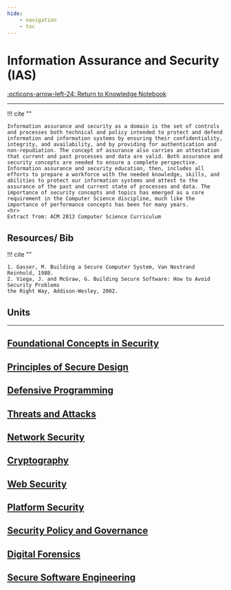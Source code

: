 ```yaml
---
hide:
    - navigation
    - toc
---
```

# Information Assurance and Security (IAS)

[:octicons-arrow-left-24: Return to Knowledge Notebook](/Knowledge-Notebook/)

---
!!! cite ""

    Information assurance and security as a domain is the set of controls and processes both technical and policy intended to protect and defend information and information systems by ensuring their confidentiality, integrity, and availability, and by providing for authentication and non-repudiation. The concept of assurance also carries an attestation that current and past processes and data are valid. Both assurance and security concepts are needed to ensure a complete perspective. Information assurance and security education, then, includes all efforts to prepare a workforce with the needed knowledge, skills, and abilities to protect our information systems and attest to the assurance of the past and current state of processes and data. The importance of security concepts and topics has emerged as a core requirement in the Computer Science discipline, much like the importance of performance concepts has been for many years.
    <hr>
    Extract from: ACM 2013 Computer Science Curriculum

## Resources/ Bib

!!! cite ""

    1. Gasser, M. Building a Secure Computer System, Van Nostrand Reinhold, 1988.
    2. Viega, J. and McGraw, G. Building Secure Software: How to Avoid Security Problems
    the Right Way, Addison-Wesley, 2002.


## Units

---

<div class="container px-4 py-2" id="custom-cards">
    <div class="row row-cols-1 row-cols-lg-3 align-items-stretch g-4 py-3">
        <div class="col">
            <a href="01_Foundational Concepts in Security">
                <div class="card card-cover h-100 overflow-hidden text-white bg-dark rounded-5 shadow-lg">
                    <div class="d-flex flex-column h-100 p-5 pb-3 text-white text-shadow-1">
                        <h2>Foundational Concepts in Security</h2>
                    </div>
                </div>
            </a>
        </div>
        <div class="col">
            <a href="02_Principles-Secure-Design">
                <div class="card card-cover h-100 overflow-hidden text-white bg-dark rounded-5 shadow-lg">
                    <div class="d-flex flex-column h-100 p-5 pb-3 text-white text-shadow-1">
                        <h2>Principles of Secure Design</h2>
                    </div>
                </div>
            </a>
        </div>
        <div class="col">
            <a href="03_Defensive-Programming">
                <div class="card card-cover h-100 overflow-hidden text-white bg-dark rounded-5 shadow-lg">
                    <div class="d-flex flex-column h-100 p-5 pb-3 text-shadow-1">
                        <h2>Defensive Programming</h2>
                    </div>
                </div>
            </a>
        </div>
    </div>
    <div class="row row-cols-1 row-cols-lg-3 align-items-stretch g-4 py-3">
        <div class="col">
            <a href="04_Threats-Attacks">
                <div class="card card-cover h-100 overflow-hidden text-white bg-dark rounded-5 shadow-lg">
                    <div class="d-flex flex-column h-100 p-5 pb-3 text-white text-shadow-1">
                        <h2>Threats and Attacks</h2>
                    </div>
                </div>
            </a>
        </div>
        <div class="col">
            <a href="05_Network-Security">
                <div class="card card-cover h-100 overflow-hidden text-white bg-dark rounded-5 shadow-lg">
                    <div class="d-flex flex-column h-100 p-5 pb-3 text-white text-shadow-1">
                        <h2>Network Security</h2>
                    </div>
                </div>
            </a>
        </div>
        <div class="col">
            <a href="06_Cryptography">
                <div class="card card-cover h-100 overflow-hidden text-white bg-dark rounded-5 shadow-lg">
                    <div class="d-flex flex-column h-100 p-5 pb-3 text-shadow-1">
                        <h2>Cryptography</h2>
                    </div>
                </div>
            </a>
        </div>
    </div>
    <div class="row row-cols-1 row-cols-lg-3 align-items-stretch g-4 py-3">
        <div class="col">
            <a href="07_Web-Security">
                <div class="card card-cover h-100 overflow-hidden text-white bg-dark rounded-5 shadow-lg">
                    <div class="d-flex flex-column h-100 p-5 pb-3 text-white text-shadow-1">
                        <h2>Web Security</h2>
                    </div>
                </div>
            </a>
        </div>
        <div class="col">
            <a href="08_Platform-Security">
                <div class="card card-cover h-100 overflow-hidden text-white bg-dark rounded-5 shadow-lg">
                    <div class="d-flex flex-column h-100 p-5 pb-3 text-white text-shadow-1">
                        <h2>Platform Security</h2>
                    </div>
                </div>
            </a>
        </div>
        <div class="col">
            <a href="09_Security-Policy-Governance">
                <div class="card card-cover h-100 overflow-hidden text-white bg-dark rounded-5 shadow-lg">
                    <div class="d-flex flex-column h-100 p-5 pb-3 text-shadow-1">
                        <h2>Security Policy and Governance</h2>
                    </div>
                </div>
            </a>
        </div>
    </div>
    <div class="row row-cols-1 row-cols-lg-3 align-items-stretch g-4 py-3">
        <div class="col">
            <a href="09_Digital-Forensics">
                <div class="card card-cover h-100 overflow-hidden text-white bg-dark rounded-5 shadow-lg">
                    <div class="d-flex flex-column h-100 p-5 pb-3 text-white text-shadow-1">
                        <h2>Digital Forensics</h2>
                    </div>
                </div>
            </a>
        </div>
        <div class="col">
            <a href="11_Secure-Software-Engineering">
                <div class="card card-cover h-100 overflow-hidden text-white bg-dark rounded-5 shadow-lg">
                    <div class="d-flex flex-column h-100 p-5 pb-3 text-shadow-1">
                        <h2>Secure Software Engineering</h2>
                    </div>
                </div>
            </a>
        </div>
    </div>
    </div>
</div>
